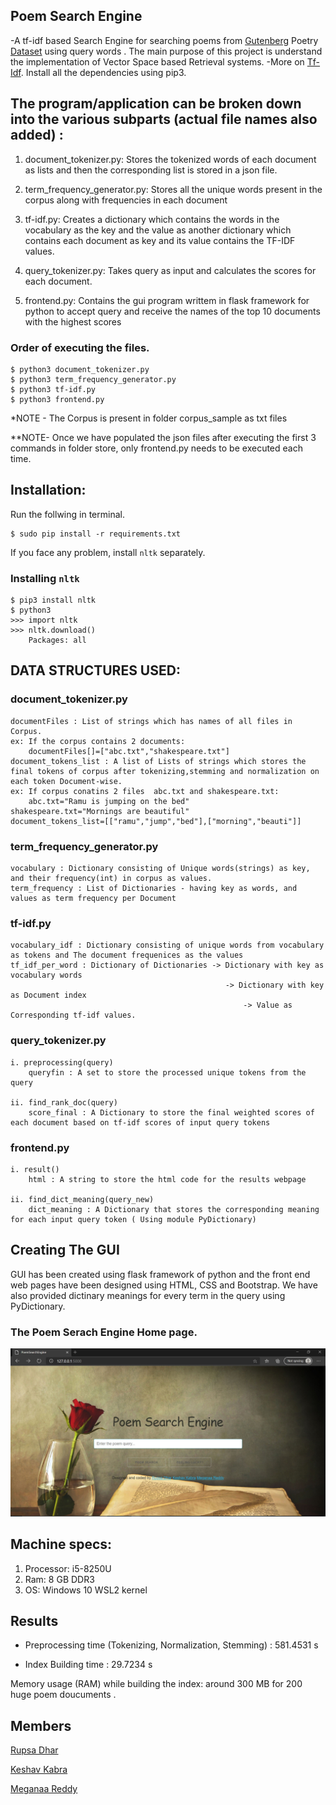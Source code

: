 ## Poem Search Engine

-A tf-idf based Search Engine for searching poems from [Gutenberg](http://www.gutenberg.org/) Poetry [Dataset](https://www.kaggle.com/terminate9298/gutenberg-poetry-dataset) using query words . The main purpose of this project is understand the implementation of Vector Space based Retrieval systems.
 -More on [Tf-Idf](https://en.wikipedia.org/wiki/Tf%E2%80%93idf). Install all the dependencies using pip3.

## The program/application can be broken down into the various subparts (actual file names also added) :
1. document_tokenizer.py: 
Stores the tokenized words of each document as lists and then the corresponding list is stored in a json file.

2. term_frequency_generator.py: 
Stores all the unique words present in the corpus along with frequencies in each document

3. tf-idf.py:
Creates a dictionary which contains the words in the vocabulary as the key and the value as another dictionary which contains each document as key and its value contains the TF-IDF values.

4. query_tokenizer.py: 
Takes query as input and calculates the scores for each document.

5. frontend.py: Contains the gui program writtem in flask framework for python to accept query and receive the names of the top 10 documents with the highest scores

### Order of executing the files.
```
$ python3 document_tokenizer.py
$ python3 term_frequency_generator.py
$ python3 tf-idf.py
$ python3 frontend.py
```
*NOTE - The Corpus is present in folder corpus_sample as txt files 

**NOTE- Once we have populated the json files after executing the first 3 commands in folder store, only frontend.py needs to be executed each time.

## Installation:

Run the follwing in terminal.
```
$ sudo pip install -r requirements.txt
```
If you face any problem, install `nltk` separately.

### Installing `nltk`

```
$ pip3 install nltk
$ python3
>>> import nltk
>>> nltk.download()
	Packages: all
```


## DATA STRUCTURES USED:


### document_tokenizer.py
    documentFiles : List of strings which has names of all files in Corpus.
    ex: If the corpus contains 2 documents:
    	documentFiles[]=["abc.txt","shakespeare.txt"]
    document_tokens_list : A list of Lists of strings which stores the final tokens of corpus after tokenizing,stemming and normalization on each token Document-wise.
    ex: If corpus conatins 2 files  abc.txt and shakespeare.txt:
    	abc.txt="Ramu is jumping on the bed"
	shakespeare.txt="Mornings are beautiful"
	document_tokens_list=[["ramu","jump","bed"],["morning","beauti"]]
         
### term_frequency_generator.py
    vocabulary : Dictionary consisting of Unique words(strings) as key, and their frequency(int) in corpus as values.
    term_frequency : List of Dictionaries - having key as words, and values as term frequency per Document


### tf-idf.py
    vocabulary_idf : Dictionary consisting of unique words from vocabulary as tokens and The document frequenices as the values
    tf_idf_per_word : Dictionary of Dictionaries -> Dictionary with key as vocabulary words 
                                                    -> Dictionary with key as Document index
                                                        -> Value as Corresponding tf-idf values.    

### query_tokenizer.py
    i. preprocessing(query)
        queryfin : A set to store the processed unique tokens from the query

    ii. find_rank_doc(query)
        score_final : A Dictionary to store the final weighted scores of each document based on tf-idf scores of input query tokens

### frontend.py
    i. result()
        html : A string to store the html code for the results webpage

    ii. find_dict_meaning(query_new)
        dict_meaning : A Dictionary that stores the corresponding meaning for each input query token ( Using module PyDictionary)    

## Creating The GUI
GUI has been created using flask framework of python and the front end web pages have been designed using HTML, CSS and Bootstrap.
We have also provided dictinary meanings for every term in the query using PyDictionary.

### The Poem Serach Engine Home page.

![](images/homepage.jpg)


## Machine specs:
1. Processor: i5-8250U
2. Ram: 8 GB DDR3
3. OS: Windows 10 WSL2 kernel

## Results
- Preprocessing time (Tokenizing, Normalization, Stemming) : 581.4531 s

- Index Building time : 29.7234 s


Memory usage (RAM) while building the index: around 300 MB for 200 huge poem doucuments   .


## Members
[Rupsa Dhar](https://github.com/rupsadhar)

[Keshav Kabra](https://github.com/everlearner)

[Meganaa Reddy](https://github.com/Meganaa999)
